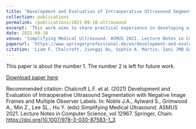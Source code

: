 ```yaml
---
title: "Development and Evaluation of Intraoperative Ultrasound Segmentation with Negative Image Frames and Multiple Observer Labels"
collection: publications
permalink: /publications/2021-09-10-ultrasound
excerpt: 'This work aims to share practical experience in developing a machine learning application that assists highly variable interventional imaging for prostate cancer patients.'
date: 2021-09-10
venue: 'Simplifying Medical Ultrasound. ASMUS 2021. Lecture Notes in Computer Science'
paperurl: 'https://www.springerprofessional.de/en/development-and-evaluation-of-intraoperative-ultrasound-segmenta/19688282'
citation: 'Liam F. Chalcroft, Jiongqi Qu, Sophie A. Martin, Iani JMB Gayo, Giulio V. Minore, Imraj RD Singh, Shaheer U. Saeed, Qianye Yang, Zachary M. C. Baum, Andre Altmann, Yipeng Hu (2021). &quot;Development and Evaluation of Intraoperative Ultrasound Segmentation with Negative Image Frames and Multiple Observer Labels.&quot; <i>Simplifying Medical Ultrasound. ASMUS 2021. Lecture Notes in Computer Science</i>. 12967.'
---
```

This paper is about the number 1. The number 2 is left for future work.

[Download paper here](https://www.springerprofessional.de/en/development-and-evaluation-of-intraoperative-ultrasound-segmenta/19688282)

Recommended citation: Chalcroft L.F. et al. (2021) Development and Evaluation of Intraoperative Ultrasound Segmentation with Negative Image Frames and Multiple Observer Labels. In: Noble J.A., Aylward S., Grimwood A., Min Z., Lee SL., Hu Y. (eds) Simplifying Medical Ultrasound. ASMUS 2021. Lecture Notes in Computer Science, vol 12967. Springer, Cham. https://doi.org/10.1007/978-3-030-87583-1_3

